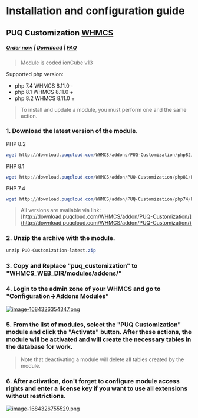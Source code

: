 # Installation and configuration guide

## PUQ Customization **[WHMCS](https://puqcloud.com/link.php?id=77)**

#####  [Order now](https://puqcloud.com/whmcs-addon-puq-customization.php) | [Download](https://download.puqcloud.com/WHMCS/addons/PUQ-Customization/) | [FAQ](https://faq.puqcloud.com/)

> Module is coded ionCube v13

Supported php version:
- php 7.4 WHMCS 8.11.0 -
- php 8.1 WHMCS 8.11.0 +
- php 8.2 WHMCS 8.11.0 +

>To install and update a module, you must perform one and the same action.

### 1. Download the latest version of the module.

PHP 8.2

```Powershell
wget http://download.puqcloud.com/WHMCS/addons/PUQ-Customization/php82/PUQ-Customization-latest.zip
```

PHP 8.1

```Powershell
wget http://download.puqcloud.com/WHMCS/addon/PUQ-Customization/php81/PUQ-Customization-latest.zip
```

PHP 7.4

```Powershell
wget http://download.puqcloud.com/WHMCS/addon/PUQ-Customization/php74/PUQ-Customization-latest.zip
```

>All versions are available via link: [http://download.puqcloud.com/WHMCS/addon/PUQ-Customization/](http://download.puqcloud.com/WHMCS/addon/PUQ-Customization/)

### 2. Unzip the archive with the module.

```Powershell
unzip PUQ-Customization-latest.zip
```

### 3. Copy and Replace "puq\_customization" to "WHMCS\_WEB\_DIR/modules/addons/"

### 4. Login to the admin zone of your WHMCS and go to "Configuration-&gt;Addons Modules"

[![image-1684326354347.png](https://doc.puq.info/uploads/images/gallery/2023-05/scaled-1680-/image-1684326354347.png)](https://doc.puq.info/uploads/images/gallery/2023-05/image-1684326354347.png)

### 5. From the list of modules, select the "**PUQ Customization**" module and click the "**Activate**" button. After these actions, the module will be activated and will create the necessary tables in the database for work.

>Note that deactivating a module will delete all tables created by the module.

### 6. After activation, don't forget to configure module access rights and enter a license key if you want to use all extensions without restrictions.

[![image-1684326755529.png](https://doc.puq.info/uploads/images/gallery/2023-05/scaled-1680-/image-1684326755529.png)](https://doc.puq.info/uploads/images/gallery/2023-05/image-1684326755529.png)
